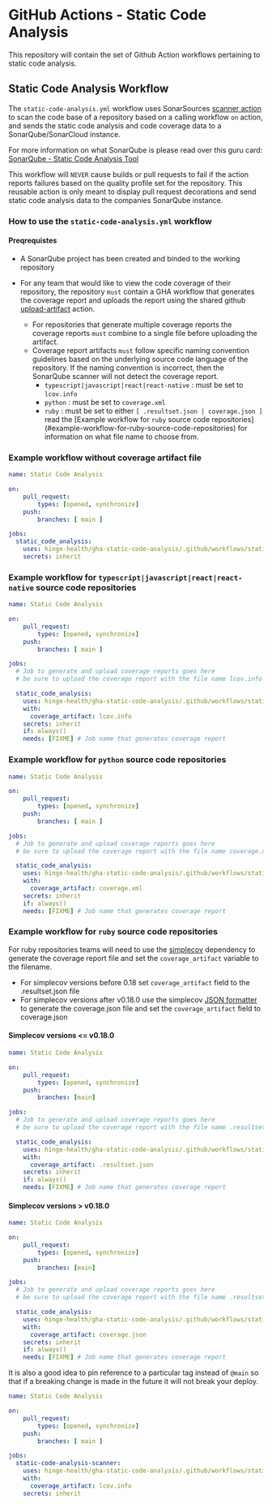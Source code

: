 # GitHub Actions - Static Code Analysis 

This repository will contain the set of Github Action workflows pertaining to static code analysis.

## Static Code Analysis Workflow

The `static-code-analysis.yml` workflow uses SonarSources [scanner action](https://github.com/SonarSource/sonarqube-scan-action) to scan the code base of a repository based on a calling workflow `on` action, and sends the static code analysis and code coverage data to a SonarQube/SonarCloud instance.

For more information on what SonarQube is please read over this guru card: [SonarQube - Static Code Analysis Tool](https://app.getguru.com/card/ca87zp4i/SonarQube-Static-Code-Analysis-Tool-)

This workflow will `NEVER` cause builds or pull requests to fail if the action reports failures based on the quality profile set for the repository. This reusable action is only meant to display pull request decorations and send static code analysis data to the companies SonarQube instance.

### How to use the `static-code-analysis.yml` workflow

#### Preqrequistes

- A SonarQube project has been created and binded to the working repository

- For any team that would like to view the code coverage of their repository, the repository `must` contain a GHA workflow that generates the coverage report and uploads the report using the shared github [upload-artifact](https://github.com/actions/upload-artifact) action.
  - For repositories that generate multiple coverage reports the coverage reports `must` combine to a single file before uploading the artifact.
  - Coverage report artifacts `must` follow specific naming convention guidelines based on the underlying source code language of the repository. If the naming convention is incorrect, then the SonarQube scanner will not detect the coverage report.
    - `typescript|javascript|react|react-native` : must be set to `lcov.info` 
    - `python` : must be set to `coverage.xml`
    - `ruby`   : must be set to either `[ .resultset.json | coverage.json ]` read the [Example workflow for `ruby` source code repositories] (#example-workflow-for-ruby-source-code-repositories) for information on what file name to choose from.
### Example workflow without coverage artifact file

```yml
name: Static Code Analysis

on: 
    pull_request:
        types: [opened, synchronize]
    push:
        branches: [ main ]

jobs:
  static_code_analysis:
    uses: hinge-health/gha-static-code-analysis/.github/workflows/static-code-analysis.yml@main
    secrets: inherit
```

### Example workflow for `typescript|javascript|react|react-native` source code repositories

```yml
name: Static Code Analysis

on: 
    pull_request:
        types: [opened, synchronize]
    push:
        branches: [ main ]

jobs:
  # Job to generate and upload coverage reports goes here
  # be sure to upload the coverage report with the file name lcov.info

  static_code_analysis:
    uses: hinge-health/gha-static-code-analysis/.github/workflows/static-code-analysis.yml@main
    with:
      coverage_artifact: lcov.info
    secrets: inherit
    if: always()
    needs: [FIXME] # Job name that generates coverage report 
```

### Example workflow for `python` source code repositories

```yml
name: Static Code Analysis

on: 
    pull_request:
        types: [opened, synchronize]
    push:
        branches: [ main ]

jobs:
  # Job to generate and upload coverage reports goes here
  # be sure to upload the coverage report with the file name coverage.xml

  static_code_analysis:
    uses: hinge-health/gha-static-code-analysis/.github/workflows/static-code-analysis.yml@main
    with:
      coverage_artifact: coverage.xml
    secrets: inherit
    if: always()
    needs: [FIXME] # Job name that generates coverage report 
```
### Example workflow for `ruby` source code repositories

For ruby repositories teams will need to use the [simplecov](https://github.com/simplecov-ruby/simplecov) dependency to generate the coverage report file
and set the `coverage_artifact` variable to the filename.

- For simplecov versions before 0.18 set `coverage_artifact` field to the .resultset.json file
- For simplecov versions after v0.18.0 use the simplecov [JSON formatter](https://github.com/simplecov-ruby/simplecov#json-formatter) to generate the coverage.json file and set the `coverage_artifact` field to coverage.json

#### Simplecov versions <= v0.18.0

```yml
name: Static Code Analysis

on: 
    pull_request:
        types: [opened, synchronize]
    push:
        branches: [main]

jobs:
  # Job to generate and upload coverage reports goes here
  # be sure to upload the coverage report with the file name .resultset.json

  static_code_analysis:
    uses: hinge-health/gha-static-code-analysis/.github/workflows/static-code-analysis.yml@main
    with:
      coverage_artifact: .resultset.json
    secrets: inherit
    if: always()
    needs: [FIXME] # Job name that generates coverage report 
```

#### Simplecov versions > v0.18.0

```yml
name: Static Code Analysis

on: 
    pull_request:
        types: [opened, synchronize]
    push:
        branches: [main]

jobs:
  # Job to generate and upload coverage reports goes here
  # be sure to upload the coverage report with the file name .resultset.json

  static_code_analysis:
    uses: hinge-health/gha-static-code-analysis/.github/workflows/static-code-analysis.yml@main
    with:
      coverage_artifact: coverage.json
    secrets: inherit
    if: always()
    needs: [FIXME] # Job name that generates coverage report 
```

It is also a good idea to pin reference to a particular tag instead of `@main` so that if a breaking change is made in the future it will not break your deploy.

```yml
name: Static Code Analysis

on: 
    pull_request:
        types: [opened, synchronize]
    push:
        branches: [ main ]

jobs:
  static-code-analysis-scanner:
    uses: hinge-health/gha-static-code-analysis/.github/workflows/static-code-analysis.yml@v1
    with:
      coverage_artifact: lcov.info
    secrets: inherit
```
